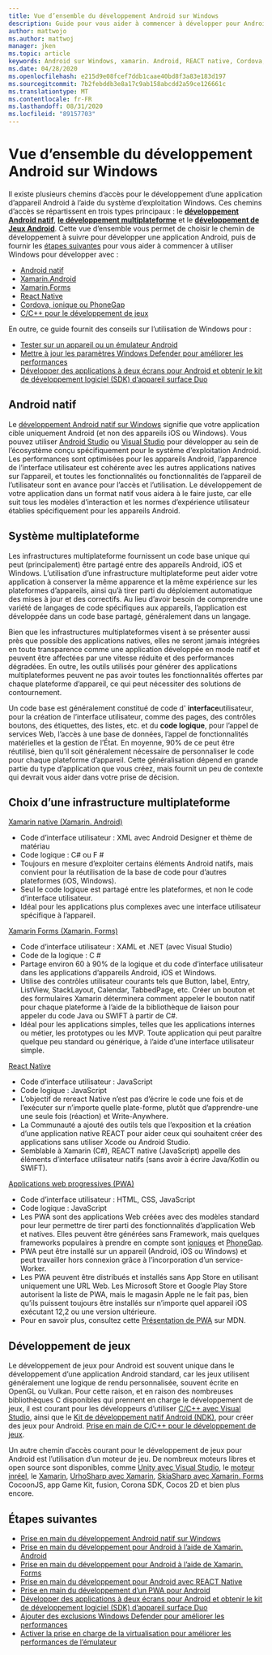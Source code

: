 ```yaml
---
title: Vue d’ensemble du développement Android sur Windows
description: Guide pour vous aider à commencer à développer pour Android sur Windows.
author: mattwojo
ms.author: mattwoj
manager: jken
ms.topic: article
keywords: Android sur Windows, xamarin. Android, REACT native, Cordova, ionique, PhoneGap, c++ Android Game, Windows Defender, Emulator
ms.date: 04/28/2020
ms.openlocfilehash: e215d9e08fcef7ddb1caae40bd8f3a83e183d197
ms.sourcegitcommit: 7b2febddb3e8a17c9ab158abcdd2a59ce126661c
ms.translationtype: MT
ms.contentlocale: fr-FR
ms.lasthandoff: 08/31/2020
ms.locfileid: "89157703"
---
```

# <a name="overview-of-android-development-on-windows"></a>Vue d’ensemble du développement Android sur Windows

Il existe plusieurs chemins d’accès pour le développement d’une application d’appareil Android à l’aide du système d’exploitation Windows. Ces chemins d’accès se répartissent en trois types principaux : le **[développement Android natif](#native-android)**, **[le développement multiplateforme](#cross-platform)** et le **[développement de Jeux Android](#game-development)**. Cette vue d’ensemble vous permet de choisir le chemin de développement à suivre pour développer une application Android, puis de fournir les [étapes suivantes](#next-steps) pour vous aider à commencer à utiliser Windows pour développer avec :

- [Android natif](native-android.md)
- [Xamarin.Android](xamarin-android.md)
- [Xamarin.Forms](xamarin-forms.md)
- [React Native](react-native.md)
- [Cordova, ionique ou PhoneGap](pwa.md)
- [C/C++ pour le développement de jeux](native-android.md#use-c-or-c-for-android-game-development)

En outre, ce guide fournit des conseils sur l’utilisation de Windows pour :

- [Tester sur un appareil ou un émulateur Android](emulator.md)
- [Mettre à jour les paramètres Windows Defender pour améliorer les performances](defender-settings.md)
- [Développer des applications à deux écrans pour Android et obtenir le kit de développement logiciel (SDK) d’appareil surface Duo](/dual-screen/android/)

## <a name="native-android"></a>Android natif

Le [développement Android natif sur Windows](./native-android.md) signifie que votre application cible uniquement Android (et non des appareils iOS ou Windows). Vous pouvez utiliser [Android Studio](https://developer.android.com/studio/install#windows) ou [Visual Studio](https://visualstudio.microsoft.com/vs/android/) pour développer au sein de l’écosystème conçu spécifiquement pour le système d’exploitation Android. Les performances sont optimisées pour les appareils Android, l’apparence de l’interface utilisateur est cohérente avec les autres applications natives sur l’appareil, et toutes les fonctionnalités ou fonctionnalités de l’appareil de l’utilisateur sont en avance pour l’accès et l’utilisation. Le développement de votre application dans un format natif vous aidera à le faire juste, car elle suit tous les modèles d’interaction et les normes d’expérience utilisateur établies spécifiquement pour les appareils Android.

## <a name="cross-platform"></a>Système multiplateforme

Les infrastructures multiplateforme fournissent un code base unique qui peut (principalement) être partagé entre des appareils Android, iOS et Windows. L’utilisation d’une infrastructure multiplateforme peut aider votre application à conserver la même apparence et la même expérience sur les plateformes d’appareils, ainsi qu’à tirer parti du déploiement automatique des mises à jour et des correctifs. Au lieu d’avoir besoin de comprendre une variété de langages de code spécifiques aux appareils, l’application est développée dans un code base partagé, généralement dans un langage.

Bien que les infrastructures multiplateformes visent à se présenter aussi près que possible des applications natives, elles ne seront jamais intégrées en toute transparence comme une application développée en mode natif et peuvent être affectées par une vitesse réduite et des performances dégradées. En outre, les outils utilisés pour générer des applications multiplateformes peuvent ne pas avoir toutes les fonctionnalités offertes par chaque plateforme d’appareil, ce qui peut nécessiter des solutions de contournement.

Un code base est généralement constitué de code d' **interface**utilisateur, pour la création de l’interface utilisateur, comme des pages, des contrôles boutons, des étiquettes, des listes, etc. et du **code logique**, pour l’appel de services Web, l’accès à une base de données, l’appel de fonctionnalités matérielles et la gestion de l’État. En moyenne, 90% de ce peut être réutilisé, bien qu’il soit généralement nécessaire de personnaliser le code pour chaque plateforme d’appareil. Cette généralisation dépend en grande partie du type d’application que vous créez, mais fournit un peu de contexte qui devrait vous aider dans votre prise de décision.  

## <a name="choosing-a-cross-platform-framework"></a>Choix d’une infrastructure multiplateforme

[Xamarin native (Xamarin. Android)](xamarin-android.md)

- Code d’interface utilisateur : XML avec Android Designer et thème de matériau
- Code logique : C# ou F #
- Toujours en mesure d’exploiter certains éléments Android natifs, mais convient pour la réutilisation de la base de code pour d’autres plateformes (iOS, Windows).
- Seul le code logique est partagé entre les plateformes, et non le code d’interface utilisateur.
- Idéal pour les applications plus complexes avec une interface utilisateur spécifique à l’appareil.

[Xamarin Forms (Xamarin. Forms)](xamarin-forms.md)

- Code d’interface utilisateur : XAML et .NET (avec Visual Studio)
- Code de la logique : C #
- Partage environ 60 à 90% de la logique et du code d’interface utilisateur dans les applications d’appareils Android, iOS et Windows. 
- Utilise des contrôles utilisateur courants tels que Button, label, Entry, ListView, StackLayout, Calendar, TabbedPage, etc. Créer un bouton et des formulaires Xamarin déterminera comment appeler le bouton natif pour chaque plateforme à l’aide de la bibliothèque de liaison pour appeler du code Java ou SWIFT à partir de C#.
- Idéal pour les applications simples, telles que les applications internes ou métier, les prototypes ou les MVP. Toute application qui peut paraître quelque peu standard ou générique, à l’aide d’une interface utilisateur simple.

[React Native](react-native.md)

- Code d’interface utilisateur : JavaScript
- Code logique : JavaScript
- L’objectif de rereact Native n’est pas d’écrire le code une fois et de l’exécuter sur n’importe quelle plate-forme, plutôt que d’apprendre-une une seule fois (réaction) et Write-Anywhere.
- La Communauté a ajouté des outils tels que l’exposition et la création d’une application native REACT pour aider ceux qui souhaitent créer des applications sans utiliser Xcode ou Android Studio.
- Semblable à Xamarin (C#), REACT native (JavaScript) appelle des éléments d’interface utilisateur natifs (sans avoir à écrire Java/Kotlin ou SWIFT).

[Applications web progressives (PWA)](pwa.md)

- Code d’interface utilisateur : HTML, CSS, JavaScript
- Code logique : JavaScript
- Les PWA sont des applications Web créées avec des modèles standard pour leur permettre de tirer parti des fonctionnalités d’application Web et natives. Elles peuvent être générées sans Framework, mais quelques frameworks populaires à prendre en compte sont [ioniques](https://ionicframework.com/docs/intro) et [PhoneGap](https://phonegap.com/about/).
- PWA peut être installé sur un appareil (Android, iOS ou Windows) et peut travailler hors connexion grâce à l’incorporation d’un service-Worker.
- Les PWA peuvent être distribués et installés sans App Store en utilisant uniquement une URL Web. Les Microsoft Store et Google Play Store autorisent la liste de PWA, mais le magasin Apple ne le fait pas, bien qu’ils puissent toujours être installés sur n’importe quel appareil iOS exécutant 12,2 ou une version ultérieure.
- Pour en savoir plus, consultez cette [Présentation de PWA](https://developer.mozilla.org/en-US/docs/Web/Progressive_web_apps/Introduction) sur MDN.

## <a name="game-development"></a>Développement de jeux

Le développement de jeux pour Android est souvent unique dans le développement d’une application Android standard, car les jeux utilisent généralement une logique de rendu personnalisée, souvent écrite en OpenGL ou Vulkan. Pour cette raison, et en raison des nombreuses bibliothèques C disponibles qui prennent en charge le développement de jeux, il est courant pour les développeurs d’utiliser [C/C++ avec Visual Studio](/cpp/cross-platform/?view=vs-2019), ainsi que le [Kit de développement natif Android (NDK)](/cpp/cross-platform/create-an-android-native-activity-app?view=vs-2019), pour créer des jeux pour Android. [Prise en main de C/C++ pour le développement de jeux](native-android.md#use-c-or-c-for-android-game-development).

Un autre chemin d’accès courant pour le développement de jeux pour Android est l’utilisation d’un moteur de jeu. De nombreux moteurs libres et open source sont disponibles, comme [Unity avec Visual Studio](/visualstudio/cross-platform/visual-studio-tools-for-unity?view=vs-2019), le [moteur inréel](https://docs.unrealengine.com/en-US/Platforms/Mobile/Android/GettingStarted/index.html), le [Xamarin](/xamarin/graphics-games/monogame/introduction/), [UrhoSharp avec Xamarin](/xamarin/graphics-games/urhosharp/introduction), [SkiaSharp avec Xamarin. Forms](/xamarin/xamarin-forms/user-interface/graphics/skiasharp/) CocoonJS, app Game Kit, fusion, Corona SDK, Cocos 2D et bien plus encore.

## <a name="next-steps"></a>Étapes suivantes

- [Prise en main du développement Android natif sur Windows](native-android.md)
- [Prise en main du développement pour Android à l’aide de Xamarin. Android](xamarin-android.md)
- [Prise en main du développement pour Android à l’aide de Xamarin. Forms](xamarin-forms.md)
- [Prise en main du développement pour Android avec REACT Native](react-native.md)
- [Prise en main du développement d’un PWA pour Android](pwa.md)
- [Développer des applications à deux écrans pour Android et obtenir le kit de développement logiciel (SDK) d’appareil surface Duo](/dual-screen/android/)
- [Ajouter des exclusions Windows Defender pour améliorer les performances](defender-settings.md)
- [Activer la prise en charge de la virtualisation pour améliorer les performances de l’émulateur](emulator.md#enable-virtualization-support)